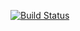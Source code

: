 [![Build Status](https://github.styleci.io/repos/156805221/shield)](https://github.styleci.io/repos/156805221)
